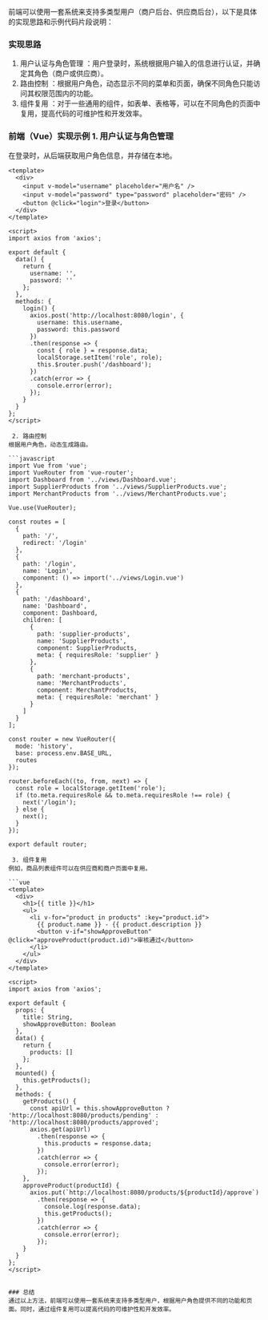 前端可以使用一套系统来支持多类型用户（商户后台、供应商后台），以下是具体的实现思路和示例代码片段说明：

### 实现思路
1. 用户认证与角色管理 ：用户登录时，系统根据用户输入的信息进行认证，并确定其角色（商户或供应商）。
2. 路由控制 ：根据用户角色，动态显示不同的菜单和页面，确保不同角色只能访问其权限范围内的功能。
3. 组件复用 ：对于一些通用的组件，如表单、表格等，可以在不同角色的页面中复用，提高代码的可维护性和开发效率。
### 前端（Vue）实现示例 1. 用户认证与角色管理
在登录时，从后端获取用户角色信息，并存储在本地。

```vue
<template>
  <div>
    <input v-model="username" placeholder="用户名" />
    <input v-model="password" type="password" placeholder="密码" />
    <button @click="login">登录</button>
  </div>
</template>

<script>
import axios from 'axios';

export default {
  data() {
    return {
      username: '',
      password: ''
    };
  },
  methods: {
    login() {
      axios.post('http://localhost:8080/login', {
        username: this.username,
        password: this.password
      })
      .then(response => {
        const { role } = response.data;
        localStorage.setItem('role', role);
        this.$router.push('/dashboard');
      })
      .catch(error => {
        console.error(error);
      });
    }
  }
};
</script>
 ```
```
 2. 路由控制
根据用户角色，动态生成路由。

```javascript
import Vue from 'vue';
import VueRouter from 'vue-router';
import Dashboard from '../views/Dashboard.vue';
import SupplierProducts from '../views/SupplierProducts.vue';
import MerchantProducts from '../views/MerchantProducts.vue';

Vue.use(VueRouter);

const routes = [
  {
    path: '/',
    redirect: '/login'
  },
  {
    path: '/login',
    name: 'Login',
    component: () => import('../views/Login.vue')
  },
  {
    path: '/dashboard',
    name: 'Dashboard',
    component: Dashboard,
    children: [
      {
        path: 'supplier-products',
        name: 'SupplierProducts',
        component: SupplierProducts,
        meta: { requiresRole: 'supplier' }
      },
      {
        path: 'merchant-products',
        name: 'MerchantProducts',
        component: MerchantProducts,
        meta: { requiresRole: 'merchant' }
      }
    ]
  }
];

const router = new VueRouter({
  mode: 'history',
  base: process.env.BASE_URL,
  routes
});

router.beforeEach((to, from, next) => {
  const role = localStorage.getItem('role');
  if (to.meta.requiresRole && to.meta.requiresRole !== role) {
    next('/login');
  } else {
    next();
  }
});

export default router;
 ```
```
 3. 组件复用
例如，商品列表组件可以在供应商和商户页面中复用。

```vue
<template>
  <div>
    <h1>{{ title }}</h1>
    <ul>
      <li v-for="product in products" :key="product.id">
        {{ product.name }} - {{ product.description }}
        <button v-if="showApproveButton" @click="approveProduct(product.id)">审核通过</button>
      </li>
    </ul>
  </div>
</template>

<script>
import axios from 'axios';

export default {
  props: {
    title: String,
    showApproveButton: Boolean
  },
  data() {
    return {
      products: []
    };
  },
  mounted() {
    this.getProducts();
  },
  methods: {
    getProducts() {
      const apiUrl = this.showApproveButton ? 'http://localhost:8080/products/pending' : 'http://localhost:8080/products/approved';
      axios.get(apiUrl)
        .then(response => {
          this.products = response.data;
        })
        .catch(error => {
          console.error(error);
        });
    },
    approveProduct(productId) {
      axios.put(`http://localhost:8080/products/${productId}/approve`)
        .then(response => {
          console.log(response.data);
          this.getProducts();
        })
        .catch(error => {
          console.error(error);
        });
    }
  }
};
</script>
 ```
```

### 总结
通过以上方法，前端可以使用一套系统来支持多类型用户，根据用户角色提供不同的功能和页面。同时，通过组件复用可以提高代码的可维护性和开发效率。
